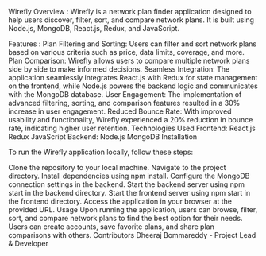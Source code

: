 Wirefly
Overview :
Wirefly is a network plan finder application designed to help users discover, filter, sort, and compare network plans. It is built using Node.js, MongoDB, React.js, Redux, and JavaScript.

Features : 
Plan Filtering and Sorting: Users can filter and sort network plans based on various criteria such as price, data limits, coverage, and more.
Plan Comparison: Wirefly allows users to compare multiple network plans side by side to make informed decisions.
Seamless Integration: The application seamlessly integrates React.js with Redux for state management on the frontend, while Node.js powers the backend logic and communicates with the MongoDB database.
User Engagement: The implementation of advanced filtering, sorting, and comparison features resulted in a 30% increase in user engagement.
Reduced Bounce Rate: With improved usability and functionality, Wirefly experienced a 20% reduction in bounce rate, indicating higher user retention.
Technologies Used
Frontend:
React.js
Redux
JavaScript
Backend:
Node.js
MongoDB
Installation


To run the Wirefly application locally, follow these steps:

Clone the repository to your local machine.
Navigate to the project directory.
Install dependencies using npm install.
Configure the MongoDB connection settings in the backend.
Start the backend server using npm start in the backend directory.
Start the frontend server using npm start in the frontend directory.
Access the application in your browser at the provided URL.
Usage
Upon running the application, users can browse, filter, sort, and compare network plans to find the best option for their needs.
Users can create accounts, save favorite plans, and share plan comparisons with others.
Contributors
Dheeraj Bommareddy - Project Lead & Developer
